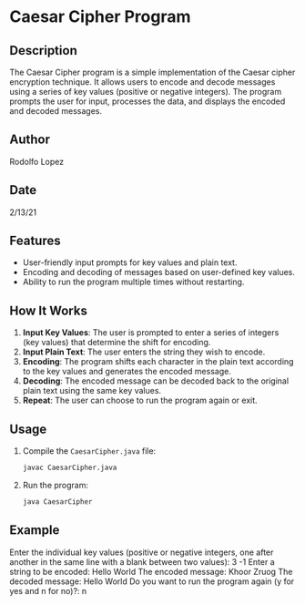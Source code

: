 # Caesar Cipher Program

## Description

The Caesar Cipher program is a simple implementation of the Caesar cipher encryption technique. It allows users to encode and decode messages using a series of key values (positive or negative integers). The program prompts the user for input, processes the data, and displays the encoded and decoded messages.

## Author

Rodolfo Lopez

## Date

2/13/21

## Features

- User-friendly input prompts for key values and plain text.
- Encoding and decoding of messages based on user-defined key values.
- Ability to run the program multiple times without restarting.

## How It Works

1. **Input Key Values**: The user is prompted to enter a series of integers (key values) that determine the shift for encoding.
2. **Input Plain Text**: The user enters the string they wish to encode.
3. **Encoding**: The program shifts each character in the plain text according to the key values and generates the encoded message.
4. **Decoding**: The encoded message can be decoded back to the original plain text using the same key values.
5. **Repeat**: The user can choose to run the program again or exit.

## Usage

1. Compile the `CaesarCipher.java` file:
   ```bash
   javac CaesarCipher.java
   ```
2. Run the program:
   ```bash
   java CaesarCipher
   ```

## Example

Enter the individual key values (positive or negative integers, one after another in the same line with a blank between two values):
3 -1
Enter a string to be encoded:
Hello World
The encoded message:
Khoor Zruog
The decoded message:
Hello World
Do you want to run the program again (y for yes and n for no)?:
n
